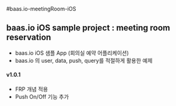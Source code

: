 #baas.io-meetingRoom-iOS

## baas.io iOS sample project : meeting room reservation

- baas.io iOS 샘플 App (회의실 예약 어플리케이션)
- baas.io 의 user, data, push, query를 적절하게 활용한 예제

#### v1.0.1
- FRP 개념 적용
- Push On/Off 기능 추가